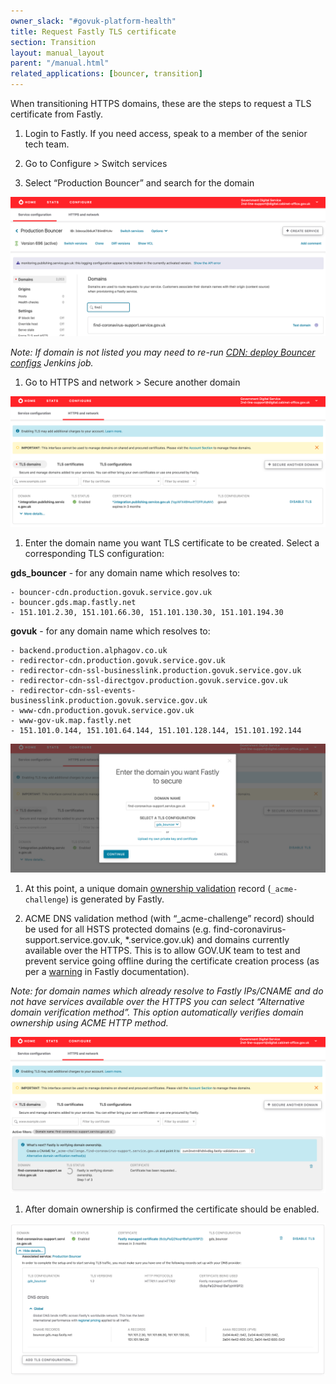 ```yaml
---
owner_slack: "#govuk-platform-health"
title: Request Fastly TLS certificate
section: Transition
layout: manual_layout
parent: "/manual.html"
related_applications: [bouncer, transition]
---
```


When transitioning HTTPS domains, these are the steps to request a TLS
certificate from Fastly.

1. Login to Fastly. If you need access, speak to a member of the senior tech team.

1. Go to Configure > Switch services

1. Select “Production Bouncer” and search for the domain

![Photo of the step 1](images/fastly/1.png)

*Note: If domain is not listed you may need to re-run [CDN: deploy Bouncer configs](https://deploy.blue.production.govuk.digital/job/Bouncer_CDN/) Jenkins job.*

1. Go to HTTPS and network > Secure another domain

![Photo of the step 2](images/fastly/2.png)

1. Enter the domain name you want TLS certificate to be created. Select a corresponding TLS configuration:

**gds_bouncer** - for any domain name which resolves to:

```
- bouncer-cdn.production.govuk.service.gov.uk
- bouncer.gds.map.fastly.net
- 151.101.2.30, 151.101.66.30, 151.101.130.30, 151.101.194.30
```

**govuk** - for any domain name which resolves to:

```
- backend.production.alphagov.co.uk
- redirector-cdn.production.govuk.service.gov.uk
- redirector-cdn-ssl-businesslink.production.govuk.service.gov.uk
- redirector-cdn-ssl-directgov.production.govuk.service.gov.uk
- redirector-cdn-ssl-events-businesslink.production.govuk.service.gov.uk
- www-cdn.production.govuk.service.gov.uk
- www-gov-uk.map.fastly.net
- 151.101.0.144, 151.101.64.144, 151.101.128.144, 151.101.192.144
```

![Photo of the step 3](images/fastly/3.png)

1. At this point, a unique domain [ownership validation](https://docs.fastly.com/en/guides/serving-https-traffic-using-fastly-managed-certificates#verifying-domain-ownership) record (`_acme-challenge`) is generated by Fastly.

1. ACME DNS validation method (with “_acme-challenge” record) should be used for all HSTS protected domains (e.g. find-coronavirus-support.service.gov.uk, *.service.gov.uk) and domains currently available over the HTTPS. This is to allow GOV.UK team to test and prevent service going offline during the certificate creation process (as per a [warning](https://docs.fastly.com/en/guides/serving-https-traffic-using-fastly-managed-certificates#using-the-acme-http-challenge-to-verify-domain-ownership) in Fastly documentation).

*Note: for domain names which already resolve to Fastly IPs/CNAME and do not have services available over the HTTPS  you can select “Alternative domain verification method”. This option automatically verifies domain ownership using ACME HTTP method.*

![Photo of the step 4](images/fastly/4.png)

1. After domain ownership is confirmed the certificate should be enabled.

![Photo of the step 5](images/fastly/5.png)
